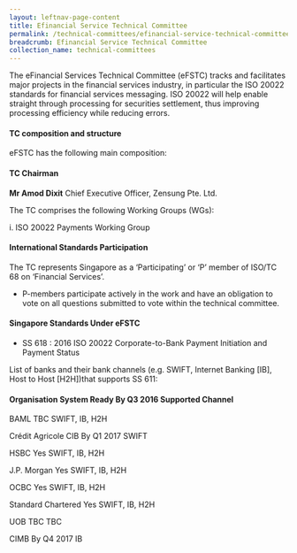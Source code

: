 ```yaml
---
layout: leftnav-page-content
title: Efinancial Service Technical Committee
permalink: /technical-committees/efinancial-service-technical-committee/
breadcrumb: Efinancial Service Technical Committee
collection_name: technical-committees
---
```


The eFinancial Services Technical Committee (eFSTC) tracks and facilitates major projects in the financial services industry, in particular the ISO 20022 standards for financial services messaging. ISO 20022 will help enable straight through processing for securities settlement, thus improving processing efficiency while reducing errors.

#### TC composition and structure
eFSTC has the following main composition:

#### TC Chairman

**Mr Amod Dixit**
Chief Executive Officer, Zensung Pte. Ltd.

The TC comprises the following Working Groups (WGs):

i. ISO 20022 Payments Working Group


#### International Standards Participation
The TC represents Singapore as a ‘Participating’ or ‘P’ member of ISO/TC 68 on ‘Financial Services’.

* P-members participate actively in the work and have an obligation to vote on all questions submitted to vote within the technical committee.

#### Singapore Standards Under eFSTC

* SS 618 : 2016   ISO 20022 Corporate-to-Bank Payment Initiation and Payment Status


List of banks and their bank channels (e.g. SWIFT, Internet Banking [IB], Host to Host [H2H])that supports SS 611:

#### Organisation        System Ready By Q3 2016   Supported Channel

BAML                TBC                       SWIFT, IB, H2H

Crédit Agricole     CIB	By Q1 2017            SWIFT

HSBC                Yes                       SWIFT, IB, H2H

J.P. Morgan         Yes                       SWIFT, IB, H2H

OCBC                Yes                       SWIFT, IB, H2H

Standard Chartered  Yes                       SWIFT, IB, H2H

UOB                 TBC                       TBC

CIMB                By Q4 2017                IB
